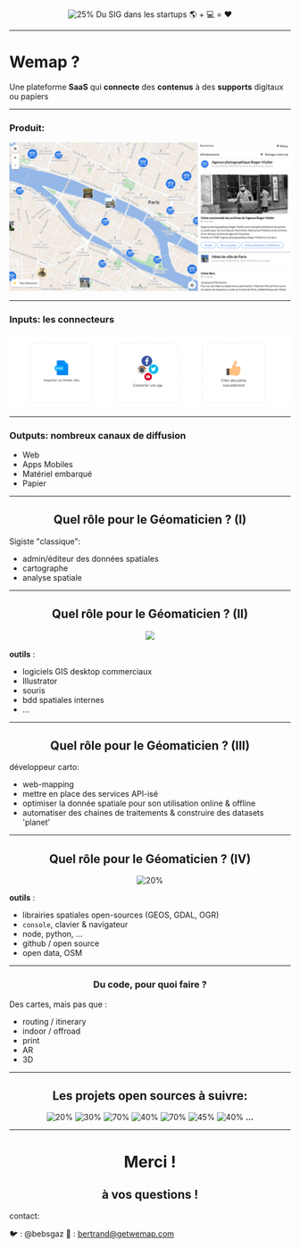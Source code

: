 <!-- page_number: true -->
<!-- footer: Bertrand Mathieu-Daudé  - 18 novembre 2018-->

<center>

![25%](https://getwemap.com/images/logos/wemap_gradient.png)
Du SIG dans les startups
:earth_americas: + :computer: = :heart:
</center>

---

# Wemap ?

Une plateforme **SaaS** qui **connecte** des **contenus** à des **supports** digitaux ou papiers

---
### Produit:
![](https://raw.githubusercontent.com/bertrandmd/presentations/master/livemap.png)

---

### Inputs: les connecteurs
![](https://raw.githubusercontent.com/bertrandmd/presentations/master/cfe.png)

---

### Outputs: nombreux canaux de diffusion

- Web
- Apps Mobiles
- Matériel embarqué
- Papier


---
<center>

## Quel rôle pour le Géomaticien ? (I)
</center>


Sigiste "classique":

- admin/éditeur des données spatiales
- cartographe
- analyse spatiale

---
<center>

## Quel rôle pour le Géomaticien ? (II)

![](https://upload.wikimedia.org/wikipedia/commons/thumb/7/7a/Jodocus_Hondius.jpg/200px-Jodocus_Hondius.jpg)
</center>

**outils** : 

 - logiciels GIS desktop commerciaux
 - Illustrator
 - souris 
 - bdd spatiales internes
 - ... 
 
 
---
<center>

## Quel rôle pour le Géomaticien ? (III)
</center>

développeur carto:

- web-mapping
- mettre en place des services API-isé
- optimiser la donnée spatiale pour son utilisation online & offline
- automatiser des chaines de traitements & construire des datasets 'planet'


---
<center>

## Quel rôle pour le Géomaticien ? (IV)

![20%](https://updates.kip.pe/file/444d134bfe6c777c1354b7ccdca0144a/Screenshot+from+2017-05-06+18-32-37.png)
</center>

**outils** : 

 - librairies spatiales open-sources (GEOS, GDAL, OGR)
 - `console`, clavier & navigateur
 - node, python, ...
 - github / open source 
 - open data, OSM

---
<center>

### Du code, pour quoi faire ?
</center>

Des cartes, mais pas que :
- routing / itinerary
- indoor / offroad
- print
- AR
- 3D

---
<center>

## Les projets open sources à suivre:

![20%](http://www.lacantine-brest.net/wp-content/uploads/2014/05/OSM-logo.png)
![30%](http://leafletjs.com/docs/images/logo.png)
![70%](https://encrypted-tbn0.gstatic.com/images?q=tbn:ANd9GcQ7j07NzXEhTqQpgwX8-AVnPgtc-Tc9T8zs_2_PdNaEwtwSAg-tYQ)
![40%](https://encrypted-tbn0.gstatic.com/images?q=tbn:ANd9GcSoPKHuphKM2AxsF_H0X4wUvE_2Y8rNI3yIAVv9Ou-Vbb8CNchzIw)
![70%](https://encrypted-tbn0.gstatic.com/images?q=tbn:ANd9GcRIZyCeEgAr8uSapv1aKhCe3b96q4IZmpFXPVUZDhKQncHBN840)
![45%](https://encrypted-tbn0.gstatic.com/images?q=tbn:ANd9GcSeQ5rxp8YnT5ifxuSbngsi3Rg3eugptqwiGq2ueVLzR1yAwLuZlw)
![40%](https://encrypted-tbn0.gstatic.com/images?q=tbn:ANd9GcTPUMqajATXKARp6aCBWhYYP-ISPygkyxTxNgJyxXP4OxP8LCwzsw) **...**
</center>

---
<center>

# Merci !

## à vos questions !
</center>




contact: 

:bird: : @bebsgaz
:email: : bertrand@getwemap.com